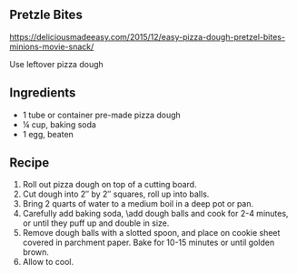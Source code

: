 ## Pretzle Bites

https://deliciousmadeeasy.com/2015/12/easy-pizza-dough-pretzel-bites-minions-movie-snack/

Use leftover pizza dough

## Ingredients
- 1 tube or container pre-made pizza dough
- ¼ cup, baking soda
- 1 egg, beaten


## Recipe

1. Roll out pizza dough on top of a cutting board.
2. Cut dough into 2″ by 2″ squares, roll up into balls.
3. Bring 2 quarts of water to a medium boil in a deep pot or pan.
4. Carefully add baking soda, \add dough balls and cook for 2-4 minutes, or until they puff up and double in size.
5. Remove dough balls with a slotted spoon, and place on cookie sheet covered in parchment paper. Bake for 10-15 minutes or until golden brown.
6. Allow to cool.